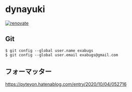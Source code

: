 # dynayuki

[![renovate](https://github.com/exabugs/dynayuki/actions/workflows/renovate.yml/badge.svg)](https://github.com/exabugs/dynayuki/actions/workflows/renovate.yml)

## Git

```
$ git config --global user.name exabugs
$ git config --global user.email exabugs@gmail.com
```

## フォーマッター

https://pyteyon.hatenablog.com/entry/2020/10/04/052716
